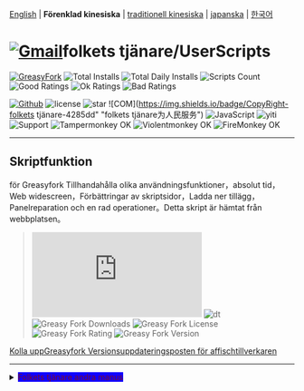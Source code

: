 [English](/en/scripts/497346 "Greasyfork Utility Toolkit") | **Förenklad kinesiska** | [traditionell kinesiska](/zh-TW/scripts/497346 "Greasyfork Utility Toolkit") | [japanska](/ja/scripts/497346 "Greasyfork Utility Toolkit") | [한국어](/ko/scripts/497346 "Greasyfork Utility Toolkit")

# [![Gmail](https://img.shields.io/badge/Contact-Gmail-yellow?svg&)](mailto:toniaiwanowskiskr47@gmail.com)folkets tjänare/UserScripts

[![GreasyFork](https://img.shields.io/static/v1?label=%20&message=GreasyFork&style=flat-square&labelColor=7B0000&color=960000&logo=data:image/png;base64,iVBORw0KGgoAAAANSUhEUgAAABAAAAAQCAYAAAAf8/9hAAAABmJLR0QA/wD/AP+gvaeTAAAACXBIWXMAAAsTAAALEwEAmpwYAAAAB3RJTUUH3ggEBCQHM3fXsAAAAVdJREFUOMudkz2qwkAUhc/goBaGJBgUtBCZyj0ILkpwAW7Bws4yO3AHLiCtEFD8KVREkoiFxZzX5A2KGfN4F04zMN+ce+5c4LMUgDmANYBnrnV+plBSi+FwyHq9TgA2LQpvCiEiABwMBtzv95RSfoNEHy8DYBzHrNVqVEr9BWKcqNFoxF6vx3a7zc1mYyC73a4MogBg7vs+z+czO50OW60Wt9stK5UKp9Mpj8cjq9WqDTBHnjAdxzGQZrPJw+HA31oulzbAWgLoA0CWZVBKIY5jzGYzdLtdE9DlcrFNrY98zobqOA6TJKHW2jg4nU5sNBpFDp6mhVe5?svg&VasUwDHm9Xqm15u12o+/7Hy0gD8KatOd5vN/v1FozTVN6nkchxFuI6hsAAIMg4OPxMJCXdtTbR7JJCMEgCJhlGUlyPB4XfumozInrupxMJpRSRtZlKoNYl+m/6/wDuWAjtPfsQuwAAAAASUVORK5CYII= "Greasyfork")](https://greasyfork.org/users/1169082)
![Total Installs](https://img.shields.io/badge/dynamic/json?color=0084ff&label=Total%20Installs&query=$.totalInstalls&url=https://raw.githubusercontent.com/10086100886/UserScripts/main/docs/total_installs.json)
![Total Daily Installs](https://img.shields.io/badge/dynamic/json?color=0084ff&label=Total%20Daily%20Installs&query=$.totalDailyInstalls&url=https://raw.githubusercontent.com/10086100886/UserScripts/main/docs/total_installs.json)
![Scripts Count](https://img.shields.io/badge/dynamic/json?color=1E90FF&label=Scripts%20Count&query=$.numScripts&url=https://raw.githubusercontent.com/10086100886/UserScripts/main/docs/total_installs.json)
![Good Ratings](https://img.shields.io/badge/dynamic/json?color=4CAF50&label=Good%20Ratings&query=$.totalGoodRatings&url=https://raw.githubusercontent.com/10086100886/UserScripts/main/docs/total_installs.json)
![Ok Ratings](https://img.shields.io/badge/dynamic/json?color=FF9800&label=Ok%20Ratings&query=$.totalOkRatings&url=https://raw.githubusercontent.com/10086100886/UserScripts/main/docs/total_installs.json)
![Bad Ratings](https://img.shields.io/badge/dynamic/json?color=F44336&label=Bad%20Ratings&query=$.totalBadRatings&url=https://raw.githubusercontent.com/10086100886/UserScripts/main/docs/total_installs.json)

[![Github](https://img.shields.io/badge/Github-100000?svg&logo=github&logoColor=white)](https://github.com/10086100886/)
![license](https://img.shields.io/github/license/10086100886/UserScripts?svg&style=flat-square&color=4285dd&logo=github)
![star](https://img.shields.io/github/forks/10086100886/UserScripts?svg&style=flat-square&label=Fork&color=4285dd&logo=github" "Antal repliker")
![COM](https://img.shields.io/badge/CopyRight-folkets tjänare-4285dd" "folkets tjänare为人民服务")
![JavaScript](https://img.shields.io/badge/JavaScript-323330?svg&logo=javascript&logoColor=F7DF1E "JavaScript")
![yiti](https://img.shields.io/github/issues/10086100886/UserScripts/github-chinese?style=flat-square&logo=github&label=Issue "problem")
![Support](https://img.shields.io/badge/Support-Chrome%7CFirefox%7CEdge-blue?svg&)
![**Tampermonkey OK**](https://img.shields.io/badge/Tampermonkey-OK-006989?labelColor=012A36)
![**Violentmonkey OK**](https://img.shields.io/badge/Violentmonkey-OK-006989?labelColor=4B3F72)
![**FireMonkey OK**](https://img.shields.io/badge/FireMonkey-OK-006989?labelColor=885053)

---

## Skriptfunktion

för Greasyfork Tillhandahålla olika användningsfunktioner，absolut tid，Web widescreen，Förbättringar av skriptsidor，Ladda ner tillägg，Panelreparation och en rad operationer。Detta skript är hämtat från webbplatsen。
>![size](https://img.shields.io/github/size/10086100886/UserScripts/Greasyfork%20Utility%20Toolkit.user.js?color=%23990000)
![dt](https://img.shields.io/greasyfork/dt/497346?color=%23990000&label=Installs)
![Greasy Fork Downloads](https://img.shields.io/greasyfork/dd/497346?color=%23990000)
![Greasy Fork License](https://img.shields.io/greasyfork/l/497346?color=%23990000)
![Greasy Fork Rating](https://img.shields.io/greasyfork/rating-count/497346?color=%23990000)
![Greasy Fork Version](https://img.shields.io/greasyfork/v/497346?color=%23990000)

  <p><a href="#:~:text=Uppdatera information">Kolla uppGreasyfork Versionsuppdateringsposten för affischtillverkaren</a></p>

---

<details>
    <summary><mark style="background-color: rgb(17, 0, 255); color: rgb(122, 11, 39);">Folkets tjänare andra manus</mark></summary>
    <table>
        <thead>
            <tr>
                <th>Skriptnamn</th>
                <th>Manusbeskrivning</th>
                <th>GitHub</th>
                <th>Greasyfork</th>
            </tr>
        </thead>
        <tbody>
            <tr>
                <td><a href="/zh-CN/scripts/497346" target="_blank"><strong>Greasyfork Limhantverkare</strong></a></td>
                <td>Förbättragreasyfork,Kopiera kod，Nedladdning av skript，Exakt tid till sekunder，Rengöring på hemsidan，Diskutera rapport med ett klick，Skript lista hoppa kod lagt nedladdning Försköna visa kod och visa kodreferensfiler，visa skriptikonen，Hoppa till vuxenmanus och andra operationer</td>
                <td><a
                        href="https://raw.githubusercontent.com/10086100886/UserScripts/main/Greasyfork%20Utility%20Toolkit.user.js">Installera</a>
                </td>
                <td><a href="https://update.greasyfork.org/scripts/497346.user.js"><img
                            src="https://img.shields.io/greasyfork/dt/497346?color=%23990000&label=Installs"><br>Installera</a>
                </td>
            </tr>
            <tr>

                <td><a href="/zh-CN/scripts/497403" target="_blank"><strong>Kopiera godkänd modifierad version</strong></a></td>
                <td>Förbjud webbsidor från att bajsa på redigerade versioner，grönt för utsläpp，rött förbud，orange tillfälliga vägbeskrivningar</td>
                <td><a
                        href="https://raw.githubusercontent.com/10086100886/UserScripts/main/clipboard.user.js">Installera</a>
                </td>
                <td><a href="https://update.greasyfork.org/scripts/497403.user.js"><img
                            src="https://img.shields.io/greasyfork/dt/497403?color=%23990000&label=Installs"><br>Installera</a>
                </td>
            </tr>
            <tr>

                <td><a href="/zh-CN/scripts/497317" target="_blank"><strong>GreasyforkDetaljer gäller för öppning</strong></a></td>
                <td>Sidan med skriptdetaljer läggs till. Den är lämplig för att lägga till länkar. Klicka för att öppna webbsidan.，Klicka för att kopiera</td>
                <td><a
                        href="https://raw.githubusercontent.com/10086100886/UserScripts/main/Greasy%20fork%20link.user.js">Installera</a>
                </td>
                <td><a href="https://update.greasyfork.org/scripts/497317.user.js"><img
                            src="https://img.shields.io/greasyfork/dt/497317?color=%23990000&label=Installs"><br>Installera</a>
                </td>
            </tr>
            <tr>

                <td><a href="/zh-CN/scripts/497346" target="_blank"><strong>Greasyfork ranks</strong></a></td>
                <td>manuslista lägg till poäng</td>
                <td><a
                        href="https://raw.githubusercontent.com/10086100886/UserScripts/main/Greasyfork%20ranks.user.js">Installera</a>
                </td>
                <td></td>
            </tr>
            <tr>

                <td><a href="/zh-CN/scripts/497682" target="_blank"><strong>MissavBackup Assistant</strong></a></td>
                <td>missSäkerhetskopiering av spellista，Stöd för att ladda ner bilder och spara videoinformation.Exportera lokal webbsida Stöd export tillwebdav</td>
                <td><a
                        href="https://raw.githubusercontent.com/10086100886/UserScripts/main/missavexplorer.user.js">Installera</a>
                </td>
                <td><a href="https://update.greasyfork.org/scripts/497682.user.js"><img
                            src="https://img.shields.io/greasyfork/dt/497682?color=%23990000&label=Installs"><br>Installera</a>
                </td>
            </tr>
            <tr>

                <td><a href="/zh-CN/scripts/498625" target="_blank"><strong>Remove Link Underlines</strong></a></td>
                <td>Ta bort understrykning från webbsidan</td>
                <td><a
                        href="https://raw.githubusercontent.com/10086100886/UserScripts/main/Remove%20Link%20Underlines.user.js">Installera</a>
                </td>
                <td><a href="https://update.greasyfork.org/scripts/498625.user.js"><img
                            src="https://img.shields.io/greasyfork/dt/498625?color=%23990000&label=Installs"><br>Installera</a>
                </td>
            </tr>
            <tr>

                <td><a href="/zh-CN/scripts/498906" target="_blank"><strong>Markera nyckelord på webbsidor</strong></a></td>
                <td>Markera text på webbsidor</td>
                <td><a
                        href="https://raw.githubusercontent.com/10086100886/UserScripts/main/%E7%BD%91%E9%A1%B5%E9%AB%98%E4%BA%AE%E5%85%B3%E9%94%AE%E5%AD%97%2B.user.js">Installera</a>
                </td>
                <td><a href="https://update.greasyfork.org/scripts/498906.user.js"><img
                            src="https://img.shields.io/greasyfork/dt/498906?color=%23990000&label=Installs"><br>Installera</a>
                </td>
            </tr>
            <tr>

                <td><a href="/zh-CN/scripts/498904" target="_blank"><strong>Script Finder+</strong></a></td>
                <td>Script Finder är ett användarskript（userscript），Det hjälper dig att hitta och hantera användarskript på vilken webbplats som helst</td>
                <td><a
                        href="https://raw.githubusercontent.com/10086100886/UserScripts/main/Script%20Finder%2B.user.js">Installera</a>
                </td>
                <td><a href="https://update.greasyfork.org/scripts/498904.user.js"><img
                            src="https://img.shields.io/greasyfork/dt/498904?color=%23990000&label=Installs"><br>Installera</a>
                </td>
            </tr>
            <tr>

                <td><a href="/zh-CN/scripts/500255" target="_blank"><strong>Fäst knappar upptill och nedtill</strong></a></td>
                <td>Ändrad frånGreasyforkanvändarskript Lägg till topp- och bottenknappar på webbsidor，Underlättar snabb förflyttning till toppen eller botten av långa sidor。 Lagt till knappfärgsändring när du rullar nedåt，3Stoppar automatiskt om det inte sker någon rullning inom några sekunder</td>
                <td><a
                        href="https://raw.githubusercontent.com/10086100886/UserScripts/main/%E7%BD%AE%E9%A0%82%E5%92%8C%E7%BD%AE%E5%BA%95%E6%8C%89%E9%88%95.user.js">Installera</a>
                </td>
                <td><a href="https://update.greasyfork.org/scripts/500255.user.js"><img
                            src="https://img.shields.io/greasyfork/dt/500255?color=%23990000&label=Installs"><br>Installera</a>
                </td>
            </tr>
            <tr>

                <td><a href="/zh-CN/scripts/500262" target="_blank"><strong>Blockera specifika webbplatser från sökresultat</strong></a></td>
                <td>Blockera specifika webbplatser från sökmotorresultat，Hjälp användare att filtrera bort oönskade sökresultat。 Anpassad ingångsblockerande webbplats。Formatera"-zhihu""-baidu" Används för att blockera Googles sökinnehåll</td>
                <td><a
                        href="https://raw.githubusercontent.com/10086100886/UserScripts/main/%E5%9C%A8%E6%90%9C%E7%B4%A2%E7%BB%93%E6%9E%9C%E4%B8%AD%E5%B1%8F%E8%94%BD%E6%8C%87%E5%AE%9A%E7%AB%99%E7%82%B9.user.js">Installera</a>
                </td>
                <td><a href="https://update.greasyfork.org/scripts/500262.user.js"><img
                            src="https://img.shields.io/greasyfork/dt/500255?color=%23990000&label=Installs"><br>Installera</a>
                </td>
            </tr>
        </tbody>
    </table>
</details>


## Funktioner
### Manusdetaljer

- Växla mellan dokumentvy och webbvy
- Kopiera kod
- visa skriptikonen
- Rensa ikoncache
- Skripthistorik har lagts till installation
- Lägg till nedladdningsknapp
- Skriptkoden visar radnummer
- Sortera skriptlistan efter skapandedatum
- Kopiera biblioteksdeklaration
- Visa antalet refererade filer
- Kopiera kort länk
- Försköna kodavsnitt
- Försköna visningskoden

### manuslista

- Lista över nedladdningar av displayinstallationer
- Lås språkinställningar
- Visa betyg
- Visa källkod
- Använd äldre lista
- Visa alla språkskript
- Flytta sidofältet
- Sortera skriptlistan efter skapandedatum

### Försköna kontroller

- Kontrollera försköning
- Försköna etiketter för markeringar och alternativknappar

### Tillämplig på

- Aktivera förbättring
- öppnas i ett nytt fönster
- Antalet skript som visas i forumet
- Detaljer gäller för öppning:
  - Forumsökning
  - Webbsidan öppnas
  - Pop up prompt

### Hemsida

- Rensa upp gammalt innehåll på hemsidan
- Antal dagar att rengöra hemsidan
- Manustilläggsoperation på startsidan
- Dölj senaste kommentarer
- Hemsidan visar statistik

### Navigeringsfält

- Tillagt alternativ för att publicera nya skript
- Hoppa till manus för vuxna
- Fixa navigeringsfältets stil
- Lägg till i navigeringsfältet för att öppna det här gränssnittet
- Navigeringsfältets justering

### hemsida

- Aktivera automatiskt försköning av kodredigeringsruta
- Öppna länken i en ny flik
- exakt datum
- Maximera webbsurfandet
- Rapport med ett klick
- lokal kodmarkering
- Göm Icon
- visa ikon
- Gråskala har läst kommentarerna
- Dölj lästa kommentarer
- Sidans navigeringsfält
- Agent användarbild

---

## Thank you

### citerat manus

- [Auto Enable Syntax-Highlighting Source Editor](https://greasyfork.org/zh-CN/scripts/22223)
- [Greasyfork in your language](https://greasyfork.org/zh-CN/scripts/6245)
- [Greasyfork optimering](https://greasyfork.org/zh-CN/scripts/411837)
- [GreasyFork Copy Code Snippet](https://greasyfork.org/zh-CN/scripts/423726)
- [Download Script Button](https://greasyfork.org/zh-CN/scripts/420872)
- [GreasyFork Script Icon](https://greasyfork.org/zh-CN/scripts/6861)
- [Add "Post a new script" Link](https://greasyfork.org/zh-CN/scripts/450357)
- [Open Scripts List Sorting for Creation Date by Default](https://greasyfork.org/zh-CN/scripts/495477)
- [Absolute Time on GreasyFork](https://greasyfork.org/zh-CN/scripts/470348)
- [vika ihop greasyfork Utgången diskussion](https://greasyfork.org/scripts/426549/)
- [maximale Fensterbreite auf nutzen](https://greasyfork.org/de/scripts/36037)
- [Toggle HTML View](https://greasyfork.org/de/scripts/471149)
- [GreasyFork Header Style Fix](https://greasyfork.org/zh-CN/scripts/473269)
- [Greasy Fork Dark Theme](https://greasyfork.org/zh-CN/scripts/436913)
- [Greasyfork försköna](https://greasyfork.org/zh-CN/scripts/446849)
- [Greasy Fork Förbättra](https://greasyfork.org/zh-CN/scripts/467078)
- [Greasy Fork URL Rensning av skriptnamn](https://greasyfork.org/scripts/431940/)
- [Greasyfork optimering](https://greasyfork.org/zh-CN/scripts/475722)
- [Greasy Fork: Mark Script Discussions as Read](https://greasyfork.org/scripts/438010)
- [Greasy Fork Bookmark](https://greasyfork.org/scripts/493406)
- [GreasyFork Rapportera skräppostkommentarer med ett klick](https://greasyfork.org/scripts/474395)

---

## bildvisning:

<img src="https://img.xwyue.com/i/2024/07/12/669052994d5f4.png" alt="nav.png" width="800">
<img src="https://img.xwyue.com/i/2024/07/12/66905299aaa1e.png" alt="rep2.png" width="800">
<img src="https://img.xwyue.com/i/2024/07/12/6690529a9d5e5.png" alt="rep1.png" width="800">
<img src="https://img.xwyue.com/i/2024/07/12/6690529c24d9a.png" alt="time.png" width="800">
<img src="https://img.xwyue.com/i/2024/07/12/6690529c57dab.png" alt="user.png" width="800">
<img src="https://img.xwyue.com/i/2024/07/12/6690529c62ebd.png" alt="maxw.png" width="800">
<img src="https://img.xwyue.com/i/2024/07/12/6690529c744ea.png" alt="hidec.png" width="800">
<img src="https://img.xwyue.com/i/2024/07/12/6690529c84351.png" alt="libdown.png" width="800">
<img src="https://img.xwyue.com/i/2024/07/12/6690529ca36ab.png" alt="scriptdet.png" width="800">
<img src="https://img.xwyue.com/i/2024/07/12/6690529cb6d3f.png" alt="scripcode.png" width="800">
<img src="https://img.xwyue.com/i/2024/07/12/6690529cbdc2f.png" alt="code2.png" width="800">
<img src="https://img.xwyue.com/i/2024/07/12/6690529cce8da.png" alt="hisdown.png" width="800">
<img src="https://img.xwyue.com/i/2024/07/12/6690529ccfeab.png" alt="scriptlist.png" width="800">
<img src="https://img.xwyue.com/i/2024/07/12/6690529cd54fc.png" alt="allscriptlist.png" width="800">

---

## Uppdatera information
- 2024/7/17 2.2.0.9
  - Öka[GreasyFork optimering](https://greasyfork.org/zh-CN/scripts/475722)Skript i dubbelkolumndisplay
  - Öka[GreasyFork optimering](https://greasyfork.org/zh-CN/scripts/475722)Försköna navigeringsfältet i
  - Lägg till en fast sidoåtgärdsfält på webbplatsen
- 2024/7/15 2.2.0.8
  
  - Fullständigt traditionellt språkstöd
- 2024/7/15 2.2.0.7
  
  - Lägg till omkopplare för sidonavigeringsfältet
  - Lägg till bildproxy
    - Bildproxy fungerar inte när den är aktiverad[GreasyFork optimering](https://greasyfork.org/zh-CN/scripts/475722)Bild som bläddrar in
  - Fixat problemet med att bilder visas utanför webbläsaren på mobila enheter
  - Ändra för att automatiskt kontrollera försköning när du redigerar kod
- 2024/7/14 2.2.0.6
  
  - Lade till expansion av navigeringsfältet"Mer"
  - Öka[Greasy Fork Förbättra](https://greasyfork.org/zh-CN/scripts/467078)Sidans navigeringsfält in
  - Förbättra stödet för flera språk
- 2024/7/13 2.2.0.5
  
  - Lägg till automatisk inloggning[GreasyFork optimering](https://greasyfork.org/zh-CN/scripts/475722)
  - Fixa skriptinstallationsstatus på visningslistan
  - Förbättra stödet för flera språk


---

<p><a href="https://github.com/10086100886/UserScripts"><strong>Fler användarskript</strong></a> /
<a href="#">tillbaka till toppen↑</a></p>



